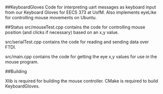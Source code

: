 ##KeyboardGloves
Code for interpreting uart messages as keyboard input from our Keyboard Gloves for EECS 373 at UofM.
Also implements eyeLike for controlling mouse movements on Ubuntu.

##Status
src/mouseTest.cpp contains the code for controlling mouse position (and clicks if necessary) based on an x,y value.

src/serialTest.cpp contains the code for reading and sending data over FTDI.

src/main.cpp contains the code for getting the eye x,y values for use in the mouse program.

##Building

Xlib is required for building the mouse controller.
CMake is required to build KeyboardGloves.
